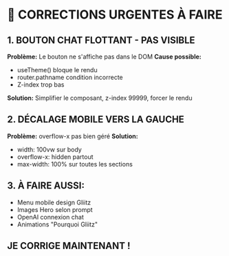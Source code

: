 # 🚨 CORRECTIONS URGENTES À FAIRE

## 1. BOUTON CHAT FLOTTANT - PAS VISIBLE
**Problème:** Le bouton ne s'affiche pas dans le DOM
**Cause possible:** 
- useTheme() bloque le rendu
- router.pathname condition incorrecte
- Z-index trop bas

**Solution:** Simplifier le composant, z-index 99999, forcer le rendu

## 2. DÉCALAGE MOBILE VERS LA GAUCHE
**Problème:** overflow-x pas bien géré
**Solution:** 
- width: 100vw sur body
- overflow-x: hidden partout
- max-width: 100% sur toutes les sections

## 3. À FAIRE AUSSI:
- Menu mobile design Gliitz
- Images Hero selon prompt
- OpenAI connexion chat
- Animations "Pourquoi Gliitz"

## JE CORRIGE MAINTENANT !

